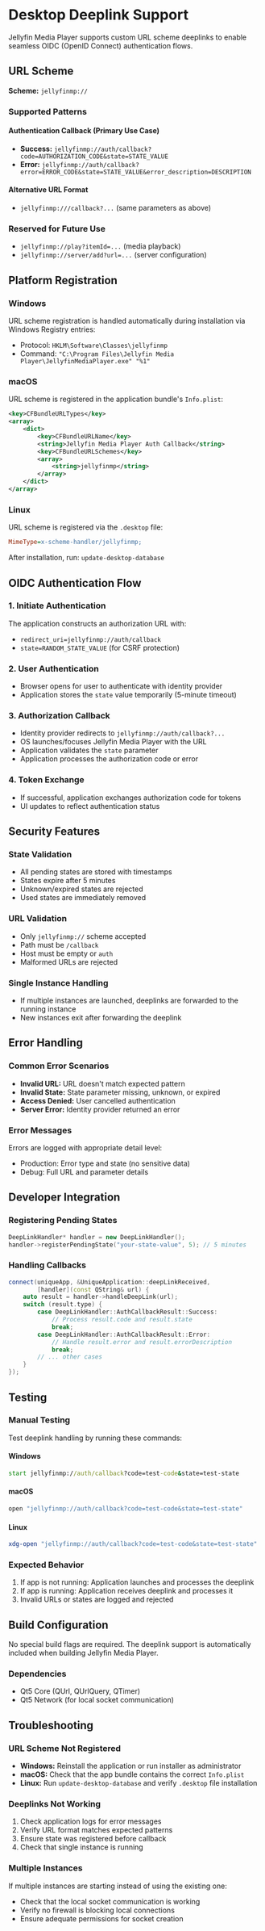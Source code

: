 # Desktop Deeplink Support

Jellyfin Media Player supports custom URL scheme deeplinks to enable seamless OIDC (OpenID Connect) authentication flows.

## URL Scheme

**Scheme:** `jellyfinmp://`

### Supported Patterns

#### Authentication Callback (Primary Use Case)
- **Success:** `jellyfinmp://auth/callback?code=AUTHORIZATION_CODE&state=STATE_VALUE`
- **Error:** `jellyfinmp://auth/callback?error=ERROR_CODE&state=STATE_VALUE&error_description=DESCRIPTION`

#### Alternative URL Format
- `jellyfinmp:///callback?...` (same parameters as above)

### Reserved for Future Use
- `jellyfinmp://play?itemId=...` (media playback)
- `jellyfinmp://server/add?url=...` (server configuration)

## Platform Registration

### Windows
URL scheme registration is handled automatically during installation via Windows Registry entries:
- Protocol: `HKLM\Software\Classes\jellyfinmp`
- Command: `"C:\Program Files\Jellyfin Media Player\JellyfinMediaPlayer.exe" "%1"`

### macOS
URL scheme is registered in the application bundle's `Info.plist`:
```xml
<key>CFBundleURLTypes</key>
<array>
    <dict>
        <key>CFBundleURLName</key>
        <string>Jellyfin Media Player Auth Callback</string>
        <key>CFBundleURLSchemes</key>
        <array>
            <string>jellyfinmp</string>
        </array>
    </dict>
</array>
```

### Linux
URL scheme is registered via the `.desktop` file:
```ini
MimeType=x-scheme-handler/jellyfinmp;
```

After installation, run: `update-desktop-database`

## OIDC Authentication Flow

### 1. Initiate Authentication
The application constructs an authorization URL with:
- `redirect_uri=jellyfinmp://auth/callback`
- `state=RANDOM_STATE_VALUE` (for CSRF protection)

### 2. User Authentication
- Browser opens for user to authenticate with identity provider
- Application stores the `state` value temporarily (5-minute timeout)

### 3. Authorization Callback
- Identity provider redirects to `jellyfinmp://auth/callback?...`
- OS launches/focuses Jellyfin Media Player with the URL
- Application validates the `state` parameter
- Application processes the authorization code or error

### 4. Token Exchange
- If successful, application exchanges authorization code for tokens
- UI updates to reflect authentication status

## Security Features

### State Validation
- All pending states are stored with timestamps
- States expire after 5 minutes
- Unknown/expired states are rejected
- Used states are immediately removed

### URL Validation
- Only `jellyfinmp://` scheme accepted
- Path must be `/callback`
- Host must be empty or `auth`
- Malformed URLs are rejected

### Single Instance Handling
- If multiple instances are launched, deeplinks are forwarded to the running instance
- New instances exit after forwarding the deeplink

## Error Handling

### Common Error Scenarios
- **Invalid URL:** URL doesn't match expected pattern
- **Invalid State:** State parameter missing, unknown, or expired
- **Access Denied:** User cancelled authentication
- **Server Error:** Identity provider returned an error

### Error Messages
Errors are logged with appropriate detail level:
- Production: Error type and state (no sensitive data)
- Debug: Full URL and parameter details

## Developer Integration

### Registering Pending States
```cpp
DeepLinkHandler* handler = new DeepLinkHandler();
handler->registerPendingState("your-state-value", 5); // 5 minutes
```

### Handling Callbacks
```cpp
connect(uniqueApp, &UniqueApplication::deepLinkReceived, 
        [handler](const QString& url) {
    auto result = handler->handleDeepLink(url);
    switch (result.type) {
        case DeepLinkHandler::AuthCallbackResult::Success:
            // Process result.code and result.state
            break;
        case DeepLinkHandler::AuthCallbackResult::Error:
            // Handle result.error and result.errorDescription
            break;
        // ... other cases
    }
});
```

## Testing

### Manual Testing
Test deeplink handling by running these commands:

#### Windows
```cmd
start jellyfinmp://auth/callback?code=test-code&state=test-state
```

#### macOS
```bash
open "jellyfinmp://auth/callback?code=test-code&state=test-state"
```

#### Linux
```bash
xdg-open "jellyfinmp://auth/callback?code=test-code&state=test-state"
```

### Expected Behavior
1. If app is not running: Application launches and processes the deeplink
2. If app is running: Application receives deeplink and processes it
3. Invalid URLs or states are logged and rejected

## Build Configuration

No special build flags are required. The deeplink support is automatically included when building Jellyfin Media Player.

### Dependencies
- Qt5 Core (QUrl, QUrlQuery, QTimer)
- Qt5 Network (for local socket communication)

## Troubleshooting

### URL Scheme Not Registered
- **Windows:** Reinstall the application or run installer as administrator
- **macOS:** Check that the app bundle contains the correct `Info.plist`
- **Linux:** Run `update-desktop-database` and verify `.desktop` file installation

### Deeplinks Not Working
1. Check application logs for error messages
2. Verify URL format matches expected patterns
3. Ensure state was registered before callback
4. Check that single instance is running

### Multiple Instances
If multiple instances are starting instead of using the existing one:
- Check that the local socket communication is working
- Verify no firewall is blocking local connections
- Ensure adequate permissions for socket creation